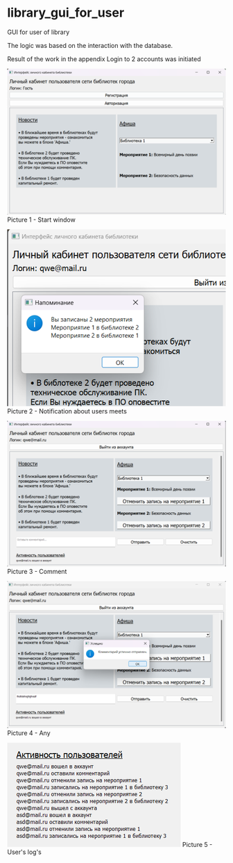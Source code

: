 # library_gui_for_user
GUI for user of library 

The logic was based on the interaction with the database. 

Result of the work in the appendix 
Login to 2 accounts was initiated 

![alt text](https://github.com/17neverends/library_gui_for_user/blob/main/изображение_2023-10-13_161226466.png)
Picture 1 - Start window

![alt text](https://github.com/17neverends/library_gui_for_user/blob/main/изображение_2023-10-13_161328653.png)
Picture 2 - Notification about users meets

![alt text](https://github.com/17neverends/library_gui_for_user/blob/main/изображение_2023-10-13_161347444.png)
Picture 3 - Comment

![alt text](https://github.com/17neverends/library_gui_for_user/blob/main/изображение_2023-10-13_161402282.png)
Picture 4 - Any

![alt text](https://github.com/17neverends/library_gui_for_user/blob/main/изображение_2023-10-13_161448085.png)
Picture 5 - User's log's
